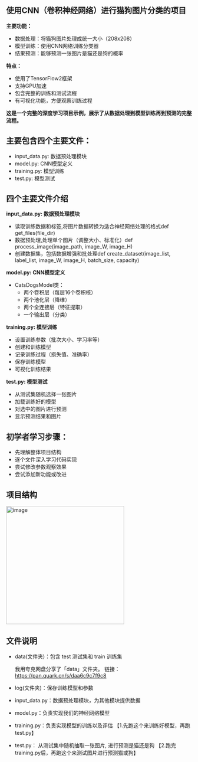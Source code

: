 ## 使用CNN（卷积神经网络）进行猫狗图片分类的项目
**主要功能：**
* 数据处理：将猫狗图片处理成统一大小（208x208）
* 模型训练：使用CNN网络训练分类器
* 结果预测：能够预测一张图片是猫还是狗的概率
  
**特点：**
* 使用了TensorFlow2框架
* 支持GPU加速
* 包含完整的训练和测试流程
* 有可视化功能，方便观察训练过程

**这是一个完整的深度学习项目示例，展示了从数据处理到模型训练再到预测的完整流程。**
## 主要包含四个主要文件：
* input_data.py: 数据预处理模块
* model.py: CNN模型定义
* training.py: 模型训练
* test.py: 模型测试
## 四个主要文件介绍
**input_data.py: 数据预处理模块**
- 读取训练数据和标签,将图片数据转换为适合神经网络处理的格式def get_files(file_dir)
- 数据预处理,处理单个图片（调整大小、标准化）def process_image(image_path, image_W, image_H)
- 创建数据集，包括数据增强和批处理def create_dataset(image_list, label_list, image_W, image_H, batch_size, capacity)

**model.py: CNN模型定义**

- CatsDogsModel类：
  - 两个卷积层（每层16个卷积核）
  - 两个池化层（降维）
  - 两个全连接层（特征提取）
  - 一个输出层（分类）

**training.py: 模型训练**
- 设置训练参数（批次大小、学习率等）
- 创建和训练模型
- 记录训练过程（损失值、准确率）
- 保存训练模型
- 可视化训练结果

**test.py: 模型测试**
* 从测试集随机选择一张图片
* 加载训练好的模型
* 对选中的图片进行预测
* 显示预测结果和图片
## 初学者学习步骤：
* 先理解整体项目结构
* 逐个文件深入学习代码实现
* 尝试修改参数观察效果
* 尝试添加新功能或改进
## 项目结构
<img width="320" alt="image" src="https://github.com/user-attachments/assets/99050cdd-6d6d-40d0-a610-180a589f1441">

## 文件说明
* data(文件夹)：包含 test 测试集和 train 训练集

  我用夸克网盘分享了「data」文件夹。
链接：https://pan.quark.cn/s/daa6c9c7f9c8
* log(文件夹)：保存训练模型和参数
* input_data.py：数据预处理模块，为其他模块提供数据
* model.py：负责实现我们的神经网络模型
* training.py：负责实现模型的训练以及评估 【1.先跑这个来训练好模型，再跑test.py】
* test.py： 从测试集中随机抽取一张图片, 进行预测是猫还是狗  【2.跑完training.py后，再跑这个来测试图片进行预测猫或狗】

